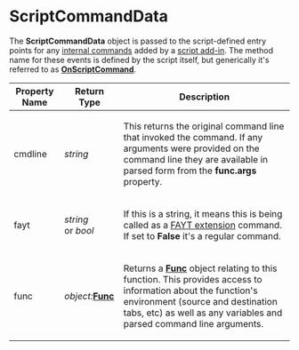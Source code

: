 # ScriptCommandData

The **ScriptCommandData** object is passed to the script-defined entry points for any [internal commands](/Manual/scripting/example_scripts/adding_a_new_internal_command.md) added by a [script add-in](/Manual/scripting/script_add-ins/README.md). The method name for these events is defined by the script itself, but generically it's referred to as **[OnScriptCommand](../scripting_events/onscriptcommand.md)**.

<table>
<thead><tr><th>
Property Name</th><th>
Return Type</th><th>
Description
</th></tr></thead><tbody><tr><td>
cmdline</td><td>

*string*</td><td>

This returns the original command line that invoked the command. If any arguments were provided on the command line they are available in parsed form from the **func.args** property.
</td></tr><tr><td>
fayt</td><td>

*string*  
or *bool*</td><td>

If this is a string, it means this is being called as a [FAYT extension](scriptfaytcommanddata.md) command. If set to **False** it's a regular command.
</td></tr><tr><td>
func</td><td>

*object:***[Func](func.md)**</td><td>

Returns a **[Func](func.md)** object relating to this function. This provides access to information about the function's environment (source and destination tabs, etc) as well as any variables and parsed command line arguments.
</td></tr></tbody>
</table>

